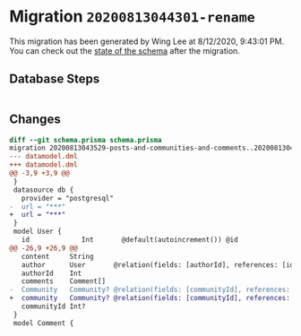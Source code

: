 # Migration `20200813044301-rename`

This migration has been generated by Wing Lee at 8/12/2020, 9:43:01 PM.
You can check out the [state of the schema](./schema.prisma) after the migration.

## Database Steps

```sql

```

## Changes

```diff
diff --git schema.prisma schema.prisma
migration 20200813043529-posts-and-communities-and-comments..20200813044301-rename
--- datamodel.dml
+++ datamodel.dml
@@ -3,9 +3,9 @@
 }
 datasource db {
   provider = "postgresql"
-  url = "***"
+  url = "***"
 }
 model User {
   id             Int       @default(autoincrement()) @id
@@ -26,9 +26,9 @@
   content     String
   author      User       @relation(fields: [authorId], references: [id])
   authorId    Int
   comments    Comment[]
-  Community   Community? @relation(fields: [communityId], references: [id])
+  community   Community? @relation(fields: [communityId], references: [id])
   communityId Int?
 }
 model Comment {
```


